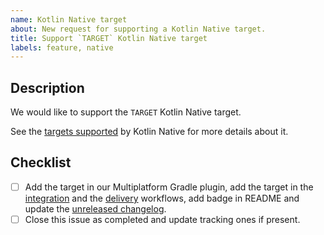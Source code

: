 ```yaml
---
name: Kotlin Native target
about: New request for supporting a Kotlin Native target.
title: Support `TARGET` Kotlin Native target
labels: feature, native
---
```


## Description

We would like to support the `TARGET` Kotlin Native target.

See the [targets supported] by Kotlin Native for more details about it.

[targets supported]: https://kotlinlang.org/docs/native-target-support.html

<!-- Uncomment this section if your issue depends on another one.
## Dependencies

This issue is blocked by the following ones:
- [ ] #ITEM
-->

## Checklist

- [ ] Add the target in our Multiplatform Gradle plugin, add the target in the [integration] and the [delivery] workflows, add badge in README and update the [unreleased changelog].
- [ ] Close this issue as completed and update tracking ones if present.

[delivery]: https://github.com/kotools/types/actions/workflows/delivery.yml
[integration]: https://github.com/kotools/types/actions/workflows/integration.yml
[unreleased changelog]: https://github.com/kotools/types/blob/main/CHANGELOG.md#unreleased

